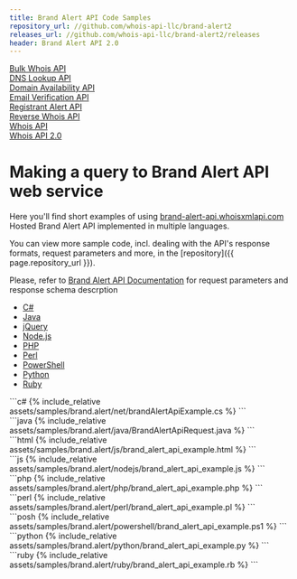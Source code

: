 ```yaml
---
title: Brand Alert API Code Samples
repository_url: //github.com/whois-api-llc/brand-alert2
releases_url: //github.com/whois-api-llc/brand-alert2/releases
header: Brand Alert API 2.0
---
```

<div class="toc">
	<a class="button" href="./bulk-whois"><div class="toc-item">Bulk Whois API</div></a>
	<a class="button" href="./dns-lookup"><div class="toc-item">DNS Lookup API</div></a>
    <a class="button" href="./domain-availability"><div class="toc-item">Domain Availability API</div></a>
	<a class="button" href="./email-verification"><div class="toc-item">Email Verification API</div></a>
    <a class="button" href="./registrant-alert"><div class="toc-item">Registrant Alert API</div></a>
    <a class="button" href="./reverse-whois"><div class="toc-item">Reverse Whois API</div></a>
    <a class="button" href="./"><div class="toc-item">Whois API</div></a>
    <a class="button" href="./whois-api-2"><div class="toc-item">Whois API 2.0</div></a>
</div>

# Making a query to Brand Alert API web service


Here you'll find short examples of using
[brand-alert-api.whoisxmlapi.com](https://brand-alert-api.whoisxmlapi.com/) Hosted Brand Alert API
implemented in multiple languages.

You can view more sample code, incl. dealing with the API's response formats,
request parameters and more, in the
[repository]({{ page.repository_url }}).


Please, refer to
[Brand Alert API Documentation](https://brand-alert-api.whoisxmlapi.com/docs) for
request parameters and response schema descrption

<ul id="profileTabs" class="nav nav-tabs" role="tablist">
    <li class="active"><a href="#csharp" data-toggle="tab">C#</a></li>
    <li><a href="#java" data-toggle="tab">Java</a></li>
    <li><a href="#jquery" data-toggle="tab">jQuery</a></li>
    <li><a href="#nodejs" data-toggle="tab">Node.js</a></li>
    <li><a href="#php" data-toggle="tab">PHP</a></li>
    <li><a href="#perl" data-toggle="tab">Perl</a></li>
    <li><a href="#powershell" data-toggle="tab">PowerShell</a></li>
    <li><a href="#python" data-toggle="tab">Python</a></li>
    <li><a href="#ruby" data-toggle="tab">Ruby</a></li>
</ul>

<div class="tab-content">

<div role="tabpanel" class="tab-pane active" id="csharp">
<div class="container-fluid" markdown="1"> 
```c#
{% include_relative assets/samples/brand.alert/net/brandAlertApiExample.cs %}
```
</div>
</div>

<div role="tabpanel" class="tab-pane" id="java">
<div class="container-fluid" markdown="1"> 
```java
{% include_relative assets/samples/brand.alert/java/BrandAlertApiRequest.java %}
```
</div>
</div>

<div role="tabpanel" class="tab-pane" id="jquery">
<div class="container-fluid" markdown="1">
```html
{% include_relative assets/samples/brand.alert/js/brand_alert_api_example.html %}
```
</div>
</div>

<div role="tabpanel" class="tab-pane" id="nodejs">
<div class="container-fluid" markdown="1">
```js
{% include_relative assets/samples/brand.alert/nodejs/brand_alert_api_example.js %}
```
</div>
</div>

<div role="tabpanel" class="tab-pane" id="php">
<div class="container-fluid" markdown="1">
```php
{% include_relative assets/samples/brand.alert/php/brand_alert_api_example.php %}
```
</div>
</div>

<div role="tabpanel" class="tab-pane" id="perl">
<div class="container-fluid" markdown="1">
```perl
{% include_relative assets/samples/brand.alert/perl/brand_alert_api_example.pl %}
```
</div>
</div>

<div role="tabpanel" class="tab-pane" id="powershell">
<div class="container-fluid" markdown="1">
```posh
{% include_relative assets/samples/brand.alert/powershell/brand_alert_api_example.ps1 %}
```
</div>
</div>

<div role="tabpanel" class="tab-pane" id="python">
<div class="container-fluid" markdown="1">
```python
{% include_relative assets/samples/brand.alert/python/brand_alert_api_example.py %}
```
</div>
</div>

<div role="tabpanel" class="tab-pane" id="ruby">
<div class="container-fluid" markdown="1">
```ruby
{% include_relative assets/samples/brand.alert/ruby/brand_alert_api_example.rb %}
```
</div>
</div>

</div>

